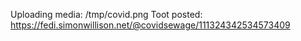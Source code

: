Uploading media: /tmp/covid.png
Toot posted: https://fedi.simonwillison.net/@covidsewage/111324342534573409
